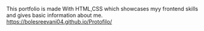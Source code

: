 This portfolio is made With HTML,CSS which showcases myy frontend skills and gives basic information about me. https://bolesreevani04.github.io/Protofilo/
